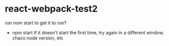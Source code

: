 # react-webpack-test2
  run nom start to get it to run?
  - npm start
   if it doesn't start the first time, try again in a different window, chaco node version, etc
